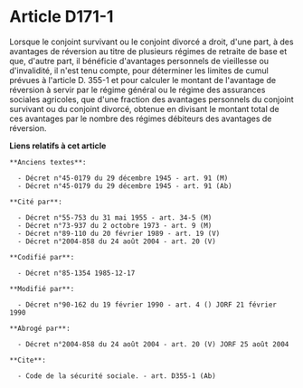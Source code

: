 # Article D171-1

Lorsque le conjoint survivant ou le conjoint divorcé a droit, d'une part, à des avantages de réversion au titre de plusieurs
régimes de retraite de base et que, d'autre part, il bénéficie d'avantages personnels de vieillesse ou d'invalidité, il n'est
tenu compte, pour déterminer les limites de cumul prévues à l'article D. 355-1 et pour calculer le montant de l'avantage de
réversion à servir par le régime général ou le régime des assurances sociales agricoles, que d'une fraction des avantages
personnels du conjoint survivant ou du conjoint divorcé, obtenue en divisant le montant total de ces avantages par le nombre
des régimes débiteurs des avantages de réversion.

**Liens relatifs à cet article**

	**Anciens textes**:

	  - Décret n°45-0179 du 29 décembre 1945 - art. 91 (M)
	  - Décret n°45-0179 du 29 décembre 1945 - art. 91 (Ab)

	**Cité par**:

	  - Décret n°55-753 du 31 mai 1955 - art. 34-5 (M)
	  - Décret n°73-937 du 2 octobre 1973 - art. 9 (M)
	  - Décret n°89-110 du 20 février 1989 - art. 19 (V)
	  - Décret n°2004-858 du 24 août 2004 - art. 20 (V)

	**Codifié par**:

	  - Décret n°85-1354 1985-12-17

	**Modifié par**:

	  - Décret n°90-162 du 19 février 1990 - art. 4 () JORF 21 février 1990

	**Abrogé par**:

	  - Décret n°2004-858 du 24 août 2004 - art. 20 (V) JORF 25 août 2004

	**Cite**:

	  - Code de la sécurité sociale. - art. D355-1 (Ab)
